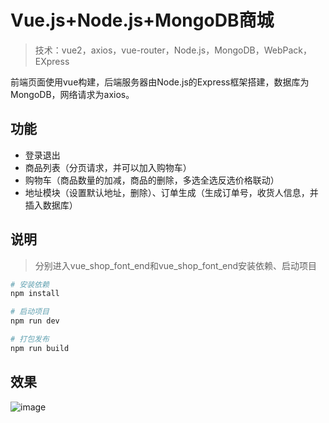 # Vue.js+Node.js+MongoDB商城

> 技术：vue2，axios，vue-router，Node.js，MongoDB，WebPack，EXpress

前端页面使用vue构建，后端服务器由Node.js的Express框架搭建，数据库为MongoDB，网络请求为axios。

## 功能
* 登录退出
* 商品列表（分页请求，并可以加入购物车）
* 购物车（商品数量的加减，商品的删除，多选全选反选价格联动）
* 地址模块（设置默认地址，删除）、订单生成（生成订单号，收货人信息，并插入数据库）


## 说明
> 分别进入vue_shop_font_end和vue_shop_font_end安装依赖、启动项目

``` bash
# 安装依赖
npm install

# 启动项目
npm run dev

# 打包发布
npm run build

```
## 效果
![image](https://github.com/capslocktao/private-project/blob/master/vue_shop/vueshop_shop.gif)

